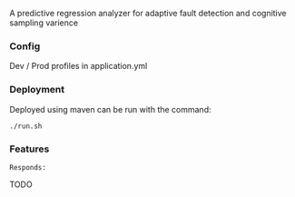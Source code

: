 A predictive regression analyzer for adaptive fault detection and cognitive sampling varience

### Config

Dev / Prod profiles in application.yml

### Deployment

Deployed using maven can be run with the command:

```
./run.sh
```

### Features


```
Responds:
```
TODO
```
